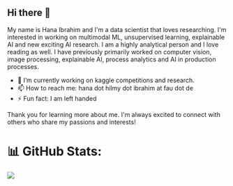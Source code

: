 ## Hi there 👋

My name is Hana Ibrahim and I'm a data scientist that loves researching. I'm interested in working on multimodal ML, unsupervised learning, explainable AI and new exciting AI research. I am a highly analytical person and I love reading as well. I have previously primarily worked on computer vision, image processing, explainable AI, process analytics and AI in production processes. 

- 🔭 I’m currently working on kaggle competitions and research.
- 📫 How to reach me: hana dot hilmy dot ibrahim at fau dot de
- ⚡ Fun fact: I am left handed

Thank you for learning more about me. I'm always excited to connect with others who share my passions and interests!


# 📊 GitHub Stats:
![](https://github-readme-streak-stats.herokuapp.com/?user=hanahilmy&theme=dracula&hide_border=true)<br/>
